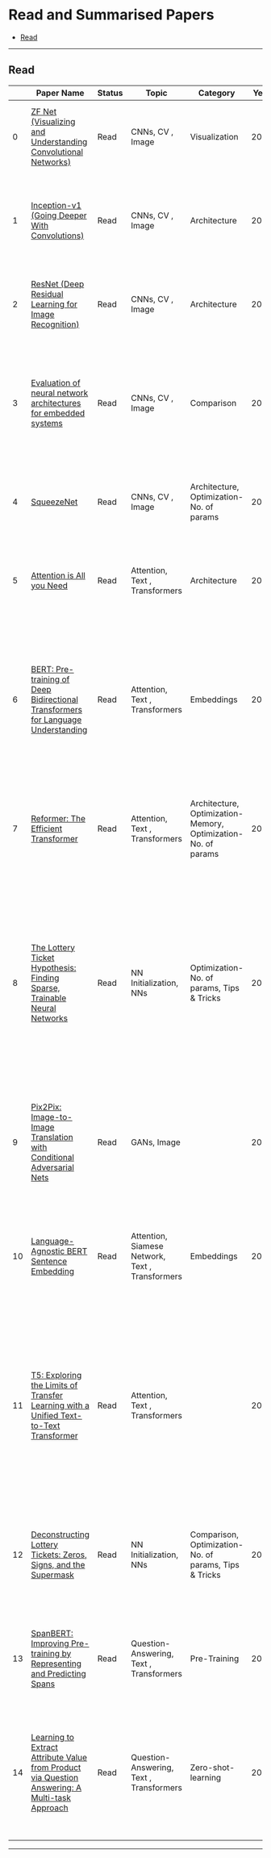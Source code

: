 # Read and Summarised Papers

<!-- no toc -->
- [Read](#Read)

---

## Read

|    | Paper Name                                                                                                                                                                            | Status | Topic                                           | Category                                                      | Year | Conference | Author                                                        | Summary                                                                                                                                                                                                                                       | Link                                                                                                        |
| -- | ------------------------------------------------------------------------------------------------------------------------------------------------------------------------------------- | ------ | ----------------------------------------------- | ------------------------------------------------------------- | ---- | ---------- | ------------------------------------------------------------- | --------------------------------------------------------------------------------------------------------------------------------------------------------------------------------------------------------------------------------------------- | ----------------------------------------------------------------------------------------------------------- |
| 0  | [ZF Net (Visualizing and Understanding Convolutional Networks)](Research_Papers_Anubhav_Reads/ZF_Net_Visualizing_and_Understanding_Convolutiona.md)                                   | Read   | CNNs, CV , Image                                | Visualization                                                 | 2014 | ECCV       | Matthew D. Zeiler, Rob Fergus                                 | Visualize CNN Filters / Kernels using De-Convolutions on CNN filter activations.                                                                                                                                                              | [link](https://link.springer.com/chapter/10.1007/978-3-319-10590-1_53)                                      |
| 1  | [Inception-v1 (Going Deeper With Convolutions)](Research_Papers_Anubhav_Reads/Inception-v1_Going_Deeper_With_Convolutions.md)                                                         | Read   | CNNs, CV , Image                                | Architecture                                                  | 2015 | CVPR       | Christian Szegedy, Wei Liu                                    | Propose the use of 1x1 conv operations to reduce the number of parameters in a deep and wide CNN                                                                                                                                              | [link](https://arxiv.org/abs/1409.4842)                                                                     |
| 2  | [ResNet (Deep Residual Learning for Image Recognition)](Research_Papers_Anubhav_Reads/ResNet_Deep_Residual_Learning_for_Image_Recogniti.md)                                           | Read   | CNNs, CV , Image                                | Architecture                                                  | 2016 | CVPR       | Kaiming He, Xiangyu Zhang                                     | Introduces Residual or Skip Connections to allow increase in the depth of a DNN                                                                                                                                                               | [link](https://openaccess.thecvf.com/content_cvpr_2016/html/He_Deep_Residual_Learning_CVPR_2016_paper.html) |
| 3  | [Evaluation of neural network architectures for embedded systems](Research_Papers_Anubhav_Reads/Evaluation_of_neural_network_architectures_for_emb.md)                                | Read   | CNNs, CV , Image                                | Comparison                                                    | 2017 | IEEE ISCAS | Adam Paszke, Alfredo Canziani, Eugenio Culurciello            | Compare CNN classification architectures on accuracy, memory footprint, parameters, operations count, inference time and power consumption.                                                                                                   | [link](https://ieeexplore.ieee.org/abstract/document/8050276)                                               |
| 4  | [SqueezeNet](Research_Papers_Anubhav_Reads/SqueezeNet.md)                                                                                                                             | Read   | CNNs, CV , Image                                | Architecture, Optimization-No. of params                      | 2016 | arXiv      | Forrest N. Iandola, Song Han                                  | Explores model compression by using 1x1 convolutions called fire modules.                                                                                                                                                                     | [link](https://arxiv.org/abs/1602.07360)                                                                    |
| 5  | [Attention is All you Need](Research_Papers_Anubhav_Reads/Attention_is_All_you_Need.md)                                                                                               | Read   | Attention, Text , Transformers                  | Architecture                                                  | 2017 | NIPS       | Ashish Vaswani, Illia Polosukhin, Noam Shazeer, Łukasz Kaiser | Talks about Transformer architecture which brings SOTA performance for different tasks in NLP                                                                                                                                                 | [link](http://papers.nips.cc/paper/7181-attention-is-all-you-need)                                          |
| 6  | [BERT: Pre-training of Deep Bidirectional Transformers for Language Understanding](Research_Papers_Anubhav_Reads/BERT_Pre-training_of_Deep_Bidirectional_Transforme.md)               | Read   | Attention, Text , Transformers                  | Embeddings                                                    | 2018 | NAACL      | Jacob Devlin, Kenton Lee, Kristina Toutanova, Ming-Wei Chang  | BERT is an extension to Transformer based architecture which introduces a masked word pretraining and next sentence prediction task to pretrain the model for a wide variety of tasks.                                                        | [link](https://arxiv.org/abs/1810.04805)                                                                    |
| 7  | [Reformer: The Efficient Transformer](Research_Papers_Anubhav_Reads/Reformer_The_Efficient_Transformer.md)                                                                            | Read   | Attention, Text , Transformers                  | Architecture, Optimization-Memory, Optimization-No. of params | 2020 | arXiv      | Anselm Levskaya, Lukasz Kaiser, Nikita Kitaev                 | Overcome time and memory complexity of Transformers by bucketing Query, Keys and using Reversible residual connections.                                                                                                                       | [link](https://arxiv.org/abs/2001.04451)                                                                    |
| 8  | [The Lottery Ticket Hypothesis: Finding Sparse, Trainable Neural Networks](Research_Papers_Anubhav_Reads/The_Lottery_Ticket_Hypothesis_Finding_Sparse,_Trai.md)                       | Read   | NN Initialization, NNs                          | Optimization-No. of params, Tips & Tricks                     | 2019 | ICLR       | Jonathan Frankle, Michael Carbin                              | Lottery ticket hypothesis: dense, randomly-initialized, feed-forward networks contain subnetworks (winning tickets) that—when trained in isolation— reach test accuracy comparable to the original network in a similar number of iterations. | [link](https://arxiv.org/abs/1803.03635)                                                                    |
| 9  | [Pix2Pix: Image-to-Image Translation with Conditional Adversarial Nets](Research_Papers_Anubhav_Reads/Pix2Pix_Image-to-Image_Translation_with_Conditiona.md)                          | Read   | GANs, Image                                     |                                                               | 2017 | CVPR       | Alexei A. Efros, Jun-Yan Zhu, Phillip Isola, Tinghui Zhou     | Image to image translation using Conditional GANs and dataset of image pairs from one domain to another.                                                                                                                                      | [link](https://arxiv.org/abs/1611.07004)                                                                    |
| 10 | [Language-Agnostic BERT Sentence Embedding](Research_Papers_Anubhav_Reads/Language-Agnostic_BERT_Sentence_Embedding.md)                                                               | Read   | Attention, Siamese Network, Text , Transformers | Embeddings                                                    | 2020 | arXiv      | Fangxiaoyu Feng, Yinfei Yang                                  | A BERT model with multilingual sentence embeddings learned over 112 languages and Zero-shot learning over unseen languages.                                                                                                                   | [link](https://arxiv.org/abs/2007.01852)                                                                    |
| 11 | [T5: Exploring the Limits of Transfer Learning with a Unified Text-to-Text Transformer](Research_Papers_Anubhav_Reads/T5_Exploring_the_Limits_of_Transfer_Learning_with_.md)          | Read   | Attention, Text , Transformers                  |                                                               | 2020 | JMLR       | Colin Raffel, Noam Shazeer, Peter J. Liu, Wei Liu, Yanqi Zhou | Presents a Text-to-Text transformer model with multi-task learning capabilities, simultaneously solving problems such as machine translation, document summarization, question answering, and classification tasks.                           | [link](https://arxiv.org/abs/1910.10683)                                                                    |
| 12 | [Deconstructing Lottery Tickets: Zeros, Signs, and the Supermask](Research_Papers_Anubhav_Reads/Deconstructing_Lottery_Tickets_Zeros,_Signs,_and_t.md)                                | Read   | NN Initialization, NNs                          | Comparison, Optimization-No. of params, Tips & Tricks         | 2019 | NeurIPS    | Hattie Zhou, Janice Lan, Jason Yosinski, Rosanne Liu          | Follow up on Lottery Ticket Hypothesis exploring the effects of different Masking criteria as well as Mask-1 and Mask-0 actions.                                                                                                              | [link](https://arxiv.org/abs/1905.01067)                                                                    |
| 13 | [SpanBERT: Improving Pre-training by Representing and Predicting Spans](Research_Papers_Anubhav_Reads/SpanBERT_Improving_Pre-training_by_Representing_an.md)                          | Read   | Question-Answering, Text , Transformers         | Pre-Training                                                  | 2020 | TACL       | Danqi Chen, Mandar Joshi                                      | A different pre-training strategy for BERT model to improve performance for Question Answering task.                                                                                                                                          | [link](https://www.aclweb.org/anthology/2020.tacl-1.5/)                                                     |
| 14 | [Learning to Extract Attribute Value from Product via Question Answering: A Multi-task Approach](Research_Papers_Anubhav_Reads/Learning_to_Extract_Attribute_Value_from_Product_v.md) | Read   | Question-Answering, Text , Transformers         | Zero-shot-learning                                            | 2020 | KDD        | Li Yang, Qifan Wang                                           | Question Answering BERT model used to extract attributes from products. Introduce further No Answer loss and distillation to promote zero shot learning.                                                                                      | [link](https://dl.acm.org/doi/pdf/10.1145/3394486.3403047)                                                  |


---

